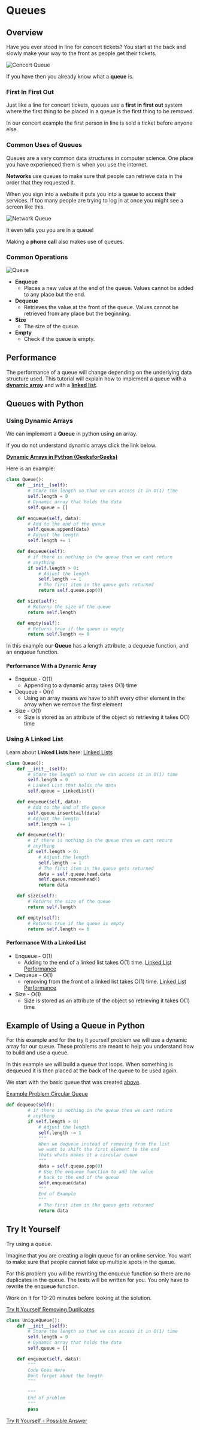 # Queues
## Overview
Have you ever stood in line for concert tickets? You start at the back and slowly make your way to the front as people get their tickets.

![Concert Queue](resources/concertqueuefinal.jpg)

If you have then you already know what a **queue** is.
### **First In First Out**
Just like a line for concert tickets, queues use a **first in first out** system where the first thing to be placed in a queue is the first thing to be removed.

In our concert example the first person in line is sold a ticket before anyone else.

### **Common Uses of Queues**
Queues are a very common data structures in computer science. One place you have experienced them is when you use the internet.

**Networks** use queues to make sure that people can retrieve data in the order that they requested it.

When you sign into a website it puts you into a queue to access their services. If too many people are trying to log in at once you might see a screen like this.

![Network Queue](resources/networkqueuefinal.png)

It even tells you you are in a queue!

Making a **phone call** also makes use of queues. 


### **Common Operations**
![Queue](resources/queuefinal.png)
* **Enqueue**
    * Places a new value at the end of the queue. Values cannot be added to any place but the end. 
* **Dequeue**
    * Retrieves the value at the front of the queue. Values cannot be retrieved from any place but the beginning.
* **Size**
    * The size of the queue.
* **Empty**
    * Check if the queue is empty.

## Performance
The performance of a queue will change depending on the underlying data structure used.
This tutorial will explain how to implement a queue with a **[dynamic array](#using-dynamic-arrays)** and with a **[linked list](#using-a-linked-list)**.
## Queues with Python
### **Using Dynamic Arrays**
We can implement a **Queue** in python using an array.

If you do not understand dynamic arrays click the link below.

[**Dynamic Arrays in Python (GeeksforGeeks)**](https://www.geeksforgeeks.org/implementation-of-dynamic-array-in-python/)


Here is an example:
```python
class Queue():
    def __init__(self):
        # Store the length so that we can access it in O(1) time
        self.length = 0
        # Dynamic array that holds the data
        self.queue = []

    def enqueue(self, data):
        # Add to the end of the queue
        self.queue.append(data)
        # Adjust the length
        self.length += 1

    def dequeue(self):
        # if there is nothing in the queue then we cant return 
        # anything
        if self.length > 0:
            # Adjust the length
            self.length -= 1
            # The first item in the queue gets returned
            return self.queue.pop(0)

    def size(self):
        # Returns the size of the queue
        return self.length

    def empty(self):
        # Returns true if the queue is empty
        return self.length <= 0
```
In this example our **Queue** has a length attribute, a dequeue function, and an enqueue function.
#### **Performance With a Dynamic Array**
* Enqueue - O(1)
    * Appending to a dynamic array takes O(1) time
* Dequeue - O(n)
    * Using an array means we have to shift every other element in the array when we remove the first element
* Size - O(1)
    * Size is stored as an attribute of the object so retrieving it takes O(1) time

### Using A Linked List
Learn about **Linked Lists** here: [Linked Lists](2-LinkedList.md#linked-lists)

```python
class Queue():
    def __init__(self):
        # Store the length so that we can access it in O(1) time
        self.length = 0
        # Linked List that holds the data
        self.queue = LinkedList()

    def enqueue(self, data):
        # Add to the end of the queue
        self.queue.inserttail(data)
        # Adjust the length
        self.length += 1

    def dequeue(self):
        # if there is nothing in the queue then we cant return 
        # anything
        if self.length > 0:
            # Adjust the length
            self.length -= 1
            # The first item in the queue gets returned
            data = self.queue.head.data
            self.queue.removehead()
            return data

    def size(self):
        # Returns the size of the queue
        return self.length

    def empty(self):
        # Returns true if the queue is empty
        return self.length <= 0
```

#### **Performance With a Linked List**
* Enqueue - O(1)
    * Adding to the end of a linked list takes O(1) time. [Linked List Performance](2-LinkedList.md#common-operations-and-performance)
* Dequeue - O(1)
    * removing from the front of a linked list takes O(1) time. [Linked List Performance](2-LinkedList.md#common-operations-and-performance)
* Size - O(1)
    * Size is stored as an attribute of the object so retrieving it takes O(1) time

## Example of Using a Queue in Python
For this example and for the try it yourself problem we will use a dynamic array for our queue. These problems are meant to help you understand how to build and use a queue.

In this example we will build a queue that loops. When something is dequeued it is then placed at the back of the queue to be used again.

We start with the basic queue that was created [above](#using-dynamic-arrays).

[Example Problem Circular Queue](code/examplequeue.py)
```python
def dequeue(self):
        # if there is nothing in the queue then we cant return 
        # anything
        if self.length > 0:
            # Adjust the length
            self.length -= 1
            """
            When we dequeue instead of removing from the list 
            we want to shift the first element to the end
            thats whats makes it a circular queue
            """
            data = self.queue.pop(0)
            # Use the enqueue function to add the value 
            # back to the end of the queue
            self.enqueue(data)
            """
            End of Example
            """
            # The first item in the queue gets returned
            return data
```

## Try It Yourself

Try using a queue. 

Imagine that you are creating a login queue for an online service. You want to make sure that people cannot take up multiple spots in the queue. 

For this problem you will be rewriting the enqueue function so there are no duplicates in the queue. The tests will be written for you. You only have to rewrite the enqueue function.

Work on it for 10-20 minutes before looking at the solution.

[Try It Yourself Removing Duplicates](code/tryqueues.py)
```python
class UniqueQueue():
    def __init__(self):
        # Store the length so that we can access it in O(1) time
        self.length = 0
        # Dynamic array that holds the data
        self.queue = []

    def enqueue(self, data):
        """
        Code Goes Here
        Dont forget about the length
        """
        
        """
        End of problem
        """
        pass
```

[Try It Yourself - Possible Answer](solutions/tryqueuessolution.py)
